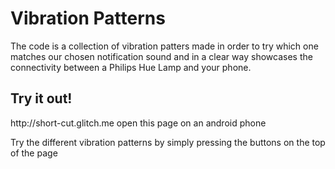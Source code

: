 <h1>Vibration Patterns</h1>
<p>The code is a collection of vibration patters made in order to try which one matches our chosen notification sound and in a clear way showcases the connectivity between a Philips Hue Lamp and your phone. </p>

<h2>Try it out!</h2>
<p> http://short-cut.glitch.me open this page on an android phone</p>
<p>Try the different vibration patterns by simply pressing the buttons on the top of the page</p>